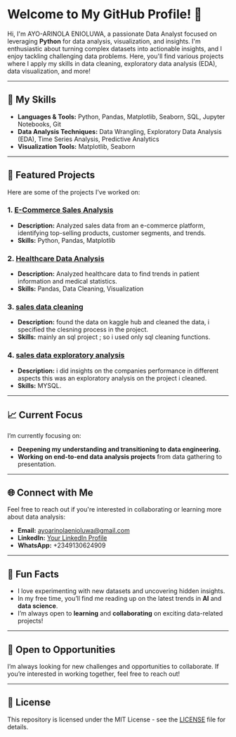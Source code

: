 # Welcome to My GitHub Profile! 👋

Hi, I'm AYO-ARINOLA ENIOLUWA, a passionate Data Analyst focused on leveraging **Python** for data analysis, visualization, and insights. I'm enthusiastic about turning complex datasets into actionable insights, and I enjoy tackling challenging data problems. Here, you'll find various projects where I apply my skills in data cleaning, exploratory data analysis (EDA), data visualization, and more!

---

## 🔧 My Skills

- **Languages & Tools:** Python, Pandas, Matplotlib, Seaborn, SQL, Jupyter Notebooks, Git  
- **Data Analysis Techniques:** Data Wrangling, Exploratory Data Analysis (EDA), Time Series Analysis, Predictive Analytics  
- **Visualization Tools:** Matplotlib, Seaborn  

---

## 📂 Featured Projects

Here are some of the projects I've worked on:

### 1. [E-Commerce Sales Analysis](https://github.com/semigod-dot-com/MY-PROJECTS/blob/main/Ecommerce.ipynb)  
   - **Description:** Analyzed sales data from an e-commerce platform, identifying top-selling products, customer segments, and trends.  
   - **Skills:** Python, Pandas, Matplotlib  

### 2. [Healthcare Data Analysis](https://github.com/semigod-dot-com/Healthcare-data/blob/main/Healthcare_analysis.ipynb)  
   - **Description:** Analyzed healthcare data to find trends in patient information and medical statistics.  
   - **Skills:** Pandas, Data Cleaning, Visualization  

### 3. **[sales data cleaning](https://github.com/semigod-dot-com/sql/blob/main/sales_data_analysis(eda).sql)**  
   - **Description:** found the data on kaggle hub and cleaned the data, i specified the clesning process in the project.  
   - **Skills:** mainly an sql project ; so i used only sql cleaning functions.  

### 4. **[sales data exploratory analysis](#)**  
   - **Description:** i did insights on the companies performance in different aspects this was an exploratory analysis on the project i cleaned.  
   - **Skills:** MYSQL.  

---

## 📈 Current Focus

I’m currently focusing on:
- **Deepening my understanding and transitioning to data engineering.**  
- **Working on end-to-end data analysis projects** from data gathering to presentation.  

---

## 🌐 Connect with Me

Feel free to reach out if you're interested in collaborating or learning more about data analysis:

- **Email:** ayoarinolaenioluwa@gmail.com  
- **LinkedIn:** [Your LinkedIn Profile](https://www.linkedin.com/in/your-profile/)  
- **WhatsApp:** +2349130624909  

---

## 🎯 Fun Facts

- I love experimenting with new datasets and uncovering hidden insights.  
- In my free time, you’ll find me reading up on the latest trends in **AI** and **data science**.  
- I’m always open to **learning** and **collaborating** on exciting data-related projects!  

---

## 🚀 Open to Opportunities

I’m always looking for new challenges and opportunities to collaborate. If you’re interested in working together, feel free to reach out!  

---

## 📝 License

This repository is licensed under the MIT License - see the [LICENSE](LICENSE) file for details.  
